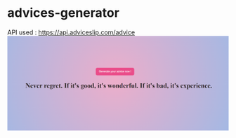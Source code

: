 # advices-generator
API used  : https://api.adviceslip.com/advice
![alt text](https://github.com/ahmedg99/advices-generator/blob/main/screen.png?raw=true)
